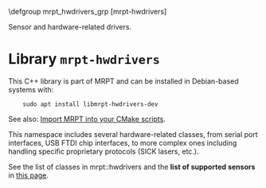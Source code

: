 \defgroup mrpt_hwdrivers_grp [mrpt-hwdrivers]

Sensor and hardware-related drivers.



# Library `mrpt-hwdrivers`

This C++ library is part of MRPT and can be installed in Debian-based systems
with:

		sudo apt install libmrpt-hwdrivers-dev

See also: [Import MRPT into your CMake scripts](mrpt_from_cmake.html).

This namespace includes several hardware-related classes, from serial port
interfaces, USB FTDI chip interfaces, to more complex ones including
handling specific proprietary protocols (SICK lasers, etc.).

See the list of classes in mrpt::hwdrivers and the
<b>list of supported sensors</b>
in <a href="http://www.mrpt.org/Supported_hardware_and_sensors" >this page</a>.

